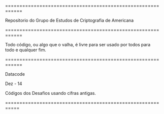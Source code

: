 ============================================================


Repositorio do Grupo de Estudos de Criptografia de Americana


============================================================


Todo código, ou algo que o valha, é livre para ser usado por todos para todo e qualquer fim.


============================================================

Datacode


Dez - 14

  Códigos dos Desafios usando cifras antigas.
  
===========================================================
